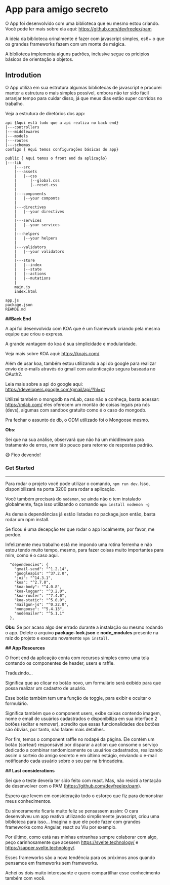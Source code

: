 # **App para amigo secreto**

 O App foi desenvolvido com uma biblioteca que eu mesmo estou criando.
 Você pode ler mais sobre ela aqui: <https://github.com/devfreelex/pam>

 A idéia da biblioteca orinalmente é fazer com javascript simples, es6+
 o que os grandes frameworks fazem com um monte de mágica.

 A biblioteca implementa alguns padrões, inclusive segue os pricipios básicos
 de orientação a objetos.

## Introdution

O App utiliza em sua estrutura algumas bibliotecas de javascript e procurei manter
a estrutura o mais simples possível, embora não ter sido fácil arranjar tempo para
cuidar disso, já que meus dias estão super corridos no trabalho.

Veja a estrutura de diretórios dos app:

```
api {Aqui está tudo que a api realiza no back end}
|---controllers
|---middlewares
|---models
|---routes
|---schemas
configs { Aqui temos configurações básicas do app}

public { Aqui temos o front end da aplicação}
|---lib
    |---src
    |---assets
    |   |--css
    |      |--global.css
    |      |--reset.css
    |
    |---components
    |   |--your componts
    |
    |---directives
    |   |--your directives
    |
    |---services
    |   |--your services
    |
    |---helpers
    |   |--your helpers
    |
    |---validators
    |   |--your validators
    |
    |---store
    |   |--index
    |   |--state
    |   |--actions
    |   |--mutations
    |
    main.js
    index.html

app.js
package.json
REAMDE.md
```

**##Back End**

A api foi desenvolvida com KOA que é um framework criando pela mesma equipe
que criou o express.

A grande vantagem do koa é sua simplicidade e modularidade.

Veja mais sobre KOA aqui: <https://koajs.com/>

Além de usar koa, também estou utilizando a api do google para realizar
envio de e-mails através do gmail com autenticação segura baseada no OAuth2.

Leia mais sobre a api do google aqui: <https://developers.google.com/gmail/api/?hl=pt>

Utilizei também o mongodb na mLab, caso não a conheça, basta acessar: <https://mlab.com/>
eles oferecem um montão de coisas legais pra nós (devs), algumas com sandbox gratuíto como
é o caso do mongodb.

Pra fechar o assunto de db, o ODM utilizado foi o Mongoose mesmo.

**Obs:**

Sei que na sua análise, observará que não há um middleware para tratamento de erros, nem
tão pouco para retorno de respostas padrão.

😅 Fico devendo!

### **Get Started**
---
Para rodar o projeto você pode utilizar o comando, `npm run dev`. Isso,
disponibilizará na porta 3200 para rodar a aplicação.

Você também precisará do `nodemon`, se ainda não o tem instalado globalmente,
faça isso utilizando o comando `npm install nodemon -g`

As demais dependências já estão listadas no package.json então, basta rodar
um npm install.

Se ficou é uma decepção ter que rodar o app localmente, por favor, me perdoe.

Infelizmente meu trabalho está me impondo uma rotina ferrenha e não estou tendo
muito tempo, mesmo, para fazer coisas muito importantes para mim, como é o caso
aqui.

```
  "dependencies": {
    "gmail-send": "^1.2.14",
    "googleapis": "^37.2.0",
    "joi": "^14.3.1",
    "koa": "^2.7.0",
    "koa-body": "^4.0.8",
    "koa-logger": "^3.2.0",
    "koa-router": "^7.4.0",
    "koa-static": "^5.0.0",
    "mailgun-js": "^0.22.0",
    "mongoose": "^5.4.13",
    "nodemailer": "^5.1.1"
  },

```

**Obs:**
Se por acaso algo der errado durante a instalação ou mesmo rodando o app.
Delete o arquivo **package-lock.json** e **node_modules** presente na raiz do projeto
e execute novamente `npm install`.

**## App Resources**

O front end da aplicação conta com recursos simples como
uma tela contendo os componentes de header, users e raffle.

Traduzindo...

Significa que ao clicar no botão novo, um formulário será exibido
para que possa realizar um cadastro de usuário.

Esse botão também tem uma função de toggle, para exibir e ocultar o formulário.

Significa também que o component users, exibe caixas contendo imagem, nome e email
de usuários cadastrados e disponibiliza em sua interface 2 botões (editar e remover),
acredito que essas funcionalidades dos botões são óbvias, por tanto, não falarei
mais detalhes.

Por fim, temos o component raffle no rodapé da página. Ele contém um botão (sortear)
responsável por disparar a action que consome o serviço dedicado a combinar randomicamente
os usuários cadastrados, realizando assim o sorteio do amigo secreto e em último estágio,
enviando o e-mail notificando cada usuário sobre o seu par na brincadeira.

**## Last considerations**

Sei que o teste deveria ter sido feito com react. Mas, não resisti a tentação
de desenvolver com o PAM (<https://github.com/devfreelex/pam>).

Espero que levem em consideração todo o esforço que fiz para demonstrar meus
conhecimentos.

Eu sinceramente ficaria muito feliz se pensassem assim:
O cara desenvolveu um app reativo utilizando simplismente javascript, criou uma 
biblioteca para isso... Imagina o que ele pode fazer com grandes frameworks como
Angular, react ou Viu por exemplo.

Por último, como está nas minhas entranhas sempre colaborar com algo, peço carinhosamente
que acessem <https://svelte.technology/> e <https://sapper.svelte.technology/>.

Esses frameworks são a nova tendência para os próximos anos quando pensamos em frameworks sem
frameworks.

Achei os dois muito interessante e quero compartilhar esse conhecimento também com você.